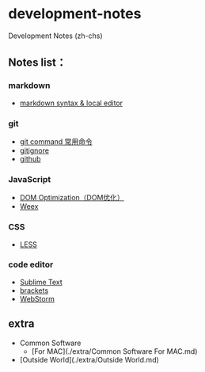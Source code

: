 # development-notes
Development Notes (zh-chs)

## Notes list：
### markdown
* [markdown syntax & local editor](./notes/markdown/markdown.md)

### git
* [git command 常用命令](./notes/git/git_command.md)
* [gitignore](./notes/git/gitignore.md)
* [github](./notes/git/github.md)


### JavaScript
* [DOM Optimization（DOM优化）](./notes/javascript/DOM_Optimization.md)
* [Weex](./notes/javascript/weex.md)

### CSS
* [LESS](./notes/css/less.md)

### code editor
* [Sublime Text](./notes/code_editor/Sublime_Text_3.md)
* [brackets](./notes/code_editor/brackets.md)
* [WebStorm](./notes/code_editor/Web_Storm.md)

## extra
* Common Software
	* [For MAC](./extra/Common Software For MAC.md)
* [Outside World](./extra/Outside World.md)
